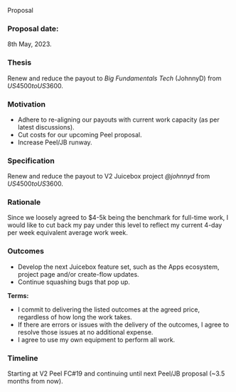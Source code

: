 Proposal

### **Proposal date:**

8th May, 2023.

### **Thesis**

Renew and reduce the payout to *Big Fundamentals Tech* (JohnnyD) from $US4500 to US$3600. 

### **Motivation**

- Adhere to re-aligning our payouts with current work capacity (as per latest discussions).
- Cut costs for our upcoming Peel proposal.
- Increase Peel/JB runway. 

### **Specification**

Renew and reduce the payout to V2 Juicebox project *@johnnyd* from $US4500 to US$3600.

### **Rationale**

Since we loosely agreed to $4-5k being the benchmark for full-time work, I would like to cut back my pay under this level to reflect my current 4-day per week equivalent average work week. 

### **Outcomes** 

- Develop the next Juicebox feature set, such as the Apps ecosystem, project page and/or create-flow updates.
- Continue squashing bugs that pop up. 

**Terms:**

- I commit to delivering the listed outcomes at the agreed price, regardless of how long the work takes.
- If there are errors or issues with the delivery of the outcomes, I agree to resolve those issues at no additional expense.
- I agree to use my own equipment to perform all work.

### **Timeline**

Starting at V2 Peel FC#19 and continuing until next Peel/JB proposal (~3.5 months from now). 
